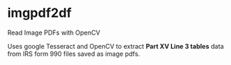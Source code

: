 # imgpdf2df
Read Image PDFs with OpenCV

Uses google Tesseract and OpenCV to extract <strong>Part XV Line 3 tables</strong> data from IRS form 990 files saved as image pdfs.
